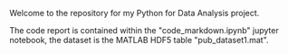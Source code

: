 Welcome to the repository for my Python for Data Analysis project.

The code report is contained within the "code_markdown.ipynb" jupyter notebook, the dataset is the MATLAB HDF5 table "pub_dataset1.mat".